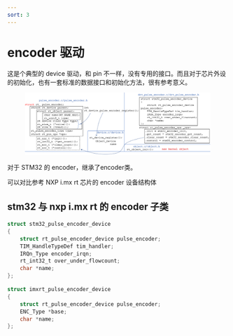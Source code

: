 ```yaml
---
sort: 3
---
```

# encoder 驱动

这是个典型的 device 驱动，和 pin 不一样，没有专用的接口。而且对于芯片外设的初始化，也有一套标准的数据接口和初始化方法，很有参考意义。


<figure>
    <img src="./images/encoder_driver_stm32.png" width=800>
</figure>

对于 STM32 的 encoder，继承了encoder类。

可以对比参考 NXP i.mx rt 芯片的 encoder 设备结构体


## stm32 与 nxp i.mx rt 的 encoder 子类

```c
struct stm32_pulse_encoder_device
{
    struct rt_pulse_encoder_device pulse_encoder;
    TIM_HandleTypeDef tim_handler;
    IRQn_Type encoder_irqn;
    rt_int32_t over_under_flowcount;
    char *name;
};
```

```c
struct imxrt_pulse_encoder_device
{
    struct rt_pulse_encoder_device pulse_encoder;
    ENC_Type *base;
    char *name;
};
```



